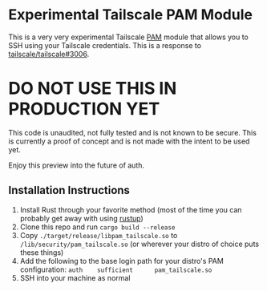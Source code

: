# Experimental Tailscale PAM Module

This is a very very experimental Tailscale
[PAM](https://en.wikipedia.org/wiki/Linux_PAM) module that allows you to SSH
using your Tailscale credentials. This is a response to
[tailscale/tailscale#3006](https://github.com/tailscale/tailscale/issues/3006).

# <big> DO NOT USE THIS IN PRODUCTION YET </big>

This code is unaudited, not fully tested and is not known to be secure. This is
currently a proof of concept and is not made with the intent to be used yet.

Enjoy this preview into the future of auth.

## Installation Instructions

1. Install Rust through your favorite method (most of the time you can probably
   get away with using [rustup](https://rustup.rs/))
1. Clone this repo and run `cargo build --release`
1. Copy `./target/release/libpam_tailscale.so` to
   `/lib/security/pam_tailscale.so` (or wherever your distro of choice puts
   these things)
1. Add the following to the base login path for your distro's PAM configuration:
   `auth    sufficient      pam_tailscale.so`
1. SSH into your machine as normal
